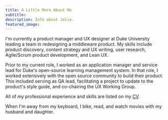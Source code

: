 ```yaml
---
title: A Little More About Me
subtitle:
description: Info about Jolie.
featured_image:
---
```




I'm currently a product manager and UX designer at Duke University leading a team in redesigning a middleware product.  My skills include product discovery, content strategy and UX writing, user research, Agile/Scrum product development, and Lean UX.

Prior to my current role, I worked as an application manager and service lead for Duke's open-source learning management system.  In that role, I worked extensively with the open source community to build their product.  This included serving as QA lead, facilitating a project to update to the product's style guide, and co-chairing the UX Working Group.

All of my professional experience and skills are listed on my [CV](/images/design/Tingen_Jolie_CV.pdf).

When I'm away from my keyboard, I bike, read, and watch movies with my husband and daughter.
